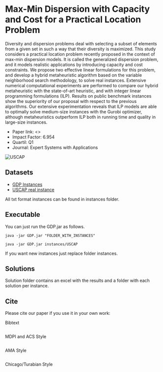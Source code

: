 # Max-Min Dispersion with Capacity and Cost for a Practical Location Problem

Diversity and dispersion problems deal with selecting a subset of elements from a given set in such a way that their diversity is maximized. This study considers a practical location problem recently proposed in the context of max-min dispersion models. It is called the generalized dispersion problem, and it models realistic applications by introducing capacity and cost constraints. We propose two effective linear formulations for this problem, and develop a hybrid metaheuristic algorithm based on the variable neighborhood search methodology, to solve real instances.  Extensive numerical computational experiments are performed to compare our hybrid metaheuristic with the state-of-art heuristic, and with integer linear programming formulations (ILP).  Results on public benchmark instances show the superiority of our proposal with respect to the previous algorithms. Our extensive experimentation reveals that ILP models are able to optimally solve medium-size instances with the Gurobi optimizer, although metaheuristics outperform ILP both in running time and quality in large-size instances. 

* Paper link: <>
* Impact Factor: 6.954 
* Quartil: Q1
* Journal: Expert Systems with Applications

![USCAP](https://user-images.githubusercontent.com/20272434/158191813-5efc0a4b-2fdf-4109-aacb-ad31a575a7c7.png)

## Datasets

* [GDP Instances](/instances/GDP)
* [USCAP real instance](/instances/USCAP)


All txt format instances can be found in instances folder.

## Executable

You can just run the GDP.jar as follows.

```
java -jar GDP.jar "FOLDER_WITH_INSTANCES"
```

```
java -jar GDP.jar instances/USCAP
```

If you want new instances just replace folder instances.

## Solutions

Solution folder contains an excel with the results and a folder with each solution per instance.

## Cite

Please cite our paper if you use it in your own work:

Bibtext
```
```

MDPI and ACS Style
```
```

AMA Style
```
```

Chicago/Turabian Style
```
```

